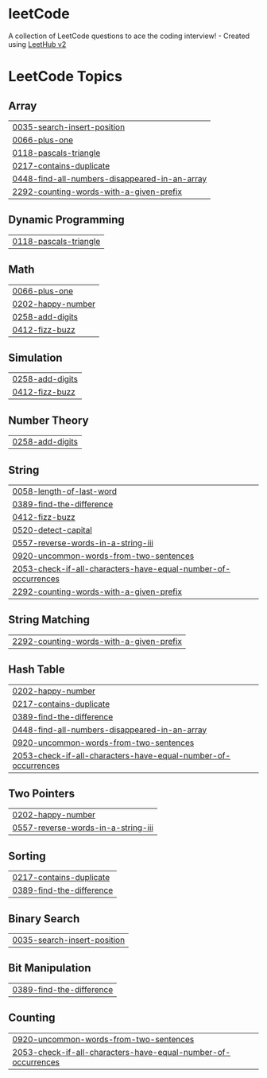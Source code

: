 # leetCode
A collection of LeetCode questions to ace the coding interview! - Created using [LeetHub v2](https://github.com/arunbhardwaj/LeetHub-2.0)

<!---LeetCode Topics Start-->
# LeetCode Topics
## Array
|  |
| ------- |
| [0035-search-insert-position](https://github.com/youssefhihi/leetCode/tree/master/0035-search-insert-position) |
| [0066-plus-one](https://github.com/youssefhihi/leetCode/tree/master/0066-plus-one) |
| [0118-pascals-triangle](https://github.com/youssefhihi/leetCode/tree/master/0118-pascals-triangle) |
| [0217-contains-duplicate](https://github.com/youssefhihi/leetCode/tree/master/0217-contains-duplicate) |
| [0448-find-all-numbers-disappeared-in-an-array](https://github.com/youssefhihi/leetCode/tree/master/0448-find-all-numbers-disappeared-in-an-array) |
| [2292-counting-words-with-a-given-prefix](https://github.com/youssefhihi/leetCode/tree/master/2292-counting-words-with-a-given-prefix) |
## Dynamic Programming
|  |
| ------- |
| [0118-pascals-triangle](https://github.com/youssefhihi/leetCode/tree/master/0118-pascals-triangle) |
## Math
|  |
| ------- |
| [0066-plus-one](https://github.com/youssefhihi/leetCode/tree/master/0066-plus-one) |
| [0202-happy-number](https://github.com/youssefhihi/leetCode/tree/master/0202-happy-number) |
| [0258-add-digits](https://github.com/youssefhihi/leetCode/tree/master/0258-add-digits) |
| [0412-fizz-buzz](https://github.com/youssefhihi/leetCode/tree/master/0412-fizz-buzz) |
## Simulation
|  |
| ------- |
| [0258-add-digits](https://github.com/youssefhihi/leetCode/tree/master/0258-add-digits) |
| [0412-fizz-buzz](https://github.com/youssefhihi/leetCode/tree/master/0412-fizz-buzz) |
## Number Theory
|  |
| ------- |
| [0258-add-digits](https://github.com/youssefhihi/leetCode/tree/master/0258-add-digits) |
## String
|  |
| ------- |
| [0058-length-of-last-word](https://github.com/youssefhihi/leetCode/tree/master/0058-length-of-last-word) |
| [0389-find-the-difference](https://github.com/youssefhihi/leetCode/tree/master/0389-find-the-difference) |
| [0412-fizz-buzz](https://github.com/youssefhihi/leetCode/tree/master/0412-fizz-buzz) |
| [0520-detect-capital](https://github.com/youssefhihi/leetCode/tree/master/0520-detect-capital) |
| [0557-reverse-words-in-a-string-iii](https://github.com/youssefhihi/leetCode/tree/master/0557-reverse-words-in-a-string-iii) |
| [0920-uncommon-words-from-two-sentences](https://github.com/youssefhihi/leetCode/tree/master/0920-uncommon-words-from-two-sentences) |
| [2053-check-if-all-characters-have-equal-number-of-occurrences](https://github.com/youssefhihi/leetCode/tree/master/2053-check-if-all-characters-have-equal-number-of-occurrences) |
| [2292-counting-words-with-a-given-prefix](https://github.com/youssefhihi/leetCode/tree/master/2292-counting-words-with-a-given-prefix) |
## String Matching
|  |
| ------- |
| [2292-counting-words-with-a-given-prefix](https://github.com/youssefhihi/leetCode/tree/master/2292-counting-words-with-a-given-prefix) |
## Hash Table
|  |
| ------- |
| [0202-happy-number](https://github.com/youssefhihi/leetCode/tree/master/0202-happy-number) |
| [0217-contains-duplicate](https://github.com/youssefhihi/leetCode/tree/master/0217-contains-duplicate) |
| [0389-find-the-difference](https://github.com/youssefhihi/leetCode/tree/master/0389-find-the-difference) |
| [0448-find-all-numbers-disappeared-in-an-array](https://github.com/youssefhihi/leetCode/tree/master/0448-find-all-numbers-disappeared-in-an-array) |
| [0920-uncommon-words-from-two-sentences](https://github.com/youssefhihi/leetCode/tree/master/0920-uncommon-words-from-two-sentences) |
| [2053-check-if-all-characters-have-equal-number-of-occurrences](https://github.com/youssefhihi/leetCode/tree/master/2053-check-if-all-characters-have-equal-number-of-occurrences) |
## Two Pointers
|  |
| ------- |
| [0202-happy-number](https://github.com/youssefhihi/leetCode/tree/master/0202-happy-number) |
| [0557-reverse-words-in-a-string-iii](https://github.com/youssefhihi/leetCode/tree/master/0557-reverse-words-in-a-string-iii) |
## Sorting
|  |
| ------- |
| [0217-contains-duplicate](https://github.com/youssefhihi/leetCode/tree/master/0217-contains-duplicate) |
| [0389-find-the-difference](https://github.com/youssefhihi/leetCode/tree/master/0389-find-the-difference) |
## Binary Search
|  |
| ------- |
| [0035-search-insert-position](https://github.com/youssefhihi/leetCode/tree/master/0035-search-insert-position) |
## Bit Manipulation
|  |
| ------- |
| [0389-find-the-difference](https://github.com/youssefhihi/leetCode/tree/master/0389-find-the-difference) |
## Counting
|  |
| ------- |
| [0920-uncommon-words-from-two-sentences](https://github.com/youssefhihi/leetCode/tree/master/0920-uncommon-words-from-two-sentences) |
| [2053-check-if-all-characters-have-equal-number-of-occurrences](https://github.com/youssefhihi/leetCode/tree/master/2053-check-if-all-characters-have-equal-number-of-occurrences) |
<!---LeetCode Topics End-->